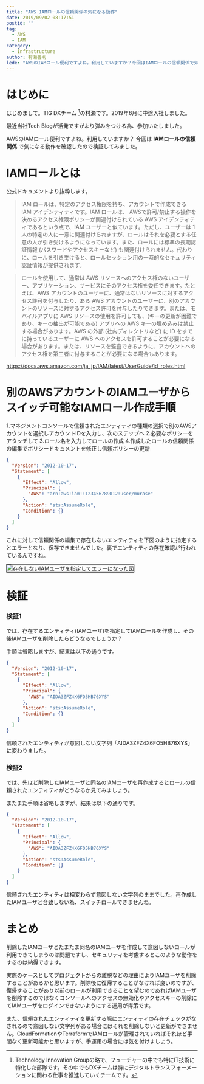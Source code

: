 ```yaml
---
title: "AWS IAMロールの信頼関係の気になる動作"
date: 2019/09/02 08:17:51
postid: ""
tag:
  - AWS
  - IAM
category:
  - Infrastructure
author: 村瀬善則
lede: "AWSのIAMロール便利ですよね。利用していますか？今回はIAMロールの信頼関係で気になる動作を確認したので検証してみました。"
---
```

# はじめに

はじめまして。TIG DXチーム [^1]の村瀬です。2019年6月に中途入社しました。
 [^1]: Technology Innovation Groupの略で、フューチャーの中でも特にIT技術に特化した部隊です。その中でもDXチームは特にデジタルトランスフォーメーションに関わる仕事を推進していくチームです。

最近当社Tech Blogが活発ですがより弾みをつける為、参加いたしました。

AWSのIAMロール便利ですよね。利用していますか？ 今回は **IAMロールの信頼関係** で気になる動作を確認したので検証してみました。

# IAMロールとは

公式ドキュメントより抜粋します。

>IAM ロールは、特定のアクセス権限を持ち、アカウントで作成できる IAM アイデンティティです。IAM ロールは、 AWSで許可/禁止する操作を決めるアクセス権限ポリシーが関連付けられている AWS アイデンティティであるという点で、IAM ユーザーと似ています。ただし、ユーザーは 1 人の特定の人に一意に関連付けられますが、ロールはそれを必要とする任意の人が引き受けるようになっています。また、ロールには標準の長期認証情報 (パスワードやアクセスキーなど) も関連付けられません。代わりに、ロールを引き受けると、ロールセッション用の一時的なセキュリティ認証情報が提供されます。

>ロールを使用して、通常は AWS リソースへのアクセス権のないユーザー、アプリケーション、サービスにそのアクセス権を委任できます。たとえば、AWS アカウントのユーザーに、通常はないリソースに対するアクセス許可を付与したり、ある AWS アカウントのユーザーに、別のアカウントのリソースに対するアクセス許可を付与したりできます。または、モバイルアプリに AWS リソースの使用を許可しても、(キーの更新が困難であり、キーの抽出が可能である) アプリへの AWS キーの埋め込みは禁止する場合があります。AWS の外部 (社内ディレクトリなど) に ID をすでに持っているユーザーに AWS へのアクセスを許可することが必要になる場合があります。または、リソースを監査できるように、アカウントへのアクセス権を第三者に付与することが必要になる場合もあります。

https://docs.aws.amazon.com/ja_jp/IAM/latest/UserGuide/id_roles.html

# 別のAWSアカウントのIAMユーザからスイッチ可能なIAMロール作成手順

1.マネジメントコンソールで信頼されたエンティティの種類の選択で別のAWSアカウントを選択しアカウントIDを入力し、次のステップへ
2.必要なポリシーをアタッチして
3.ロール名を入力してロールの作成
4.作成したロールの信頼関係の編集でポリシードキュメントを修正し信頼ポリシーの更新

``` json 信頼関係jsonイメージ
{
  "Version": "2012-10-17",
  "Statement": [
    {
      "Effect": "Allow",
      "Principal": {
        "AWS": "arn:aws:iam::123456789012:user/murase"
      },
      "Action": "sts:AssumeRole",
      "Condition": {}
    }
  ]
}
```

これに対して信頼関係の編集で存在しないエンティティを下図のように指定するとエラーとなり、保存できませんでした。裏でエンティティの存在確認が行われているんですね。

<img src="/images/2019/20190902/err.png" style="border:solid 1px #000000" alt="存在しないIAMユーザを指定してエラーになった図" loading="lazy">

# 検証

### 検証1

では、存在するエンティティ(IAMユーザ)を指定してIAMロールを作成し、その後IAMユーザを削除したらどうなるでしょうか？

手順は省略しますが、結果は以下の通りです。

``` json IAMユーザ削除後の信頼関係jsonイメージ
{
  "Version": "2012-10-17",
  "Statement": [
    {
      "Effect": "Allow",
      "Principal": {
        "AWS": "AIDA3ZFZ4X6FO5HB76XYS"
      },
      "Action": "sts:AssumeRole",
      "Condition": {}
    }
  ]
}
```

信頼されたエンティティが意図しない文字列「AIDA3ZFZ4X6FO5HB76XYS」に変わりました。

### 検証2

では、先ほど削除したIAMユーザと同名のIAMユーザを再作成するとロールの信頼されたエンティティがどうなるか見てみましょう。

またまた手順は省略しますが、結果は以下の通りです。

``` json 同名IAMユーザ作成後の信頼関係jsonイメージ
{
  "Version": "2012-10-17",
  "Statement": [
    {
      "Effect": "Allow",
      "Principal": {
        "AWS": "AIDA3ZFZ4X6FO5HB76XYS"
      },
      "Action": "sts:AssumeRole",
      "Condition": {}
    }
  ]
}
```

信頼されたエンティティは相変わらず意図しない文字列のままでした。再作成したIAMユーザと合致しない為、スイッチロールできませんね。

# まとめ

削除したIAMユーザとたまたま同名のIAMユーザを作成して意図しないロールが利用できてしまうのは問題ですし、セキュリティを考慮するとこのような動作をするのは納得できます。

実際のケースとしてプロジェクトからの離脱などの理由によりIAMユーザを削除することがあるかと思います。削除後に復帰することがなければ良いのですが、復帰することがあり以前のロールが利用できることを望むのであればIAMユーザを削除するのではなくコンソールへのアクセスの無効化やアクセスキーの削除にてIAMユーザをログインできないようにする運用が得策です。

また、信頼されたエンティティを更新する際にエンティティの存在チェックがなされるので意図しない文字列がある場合にはそれを削除しないと更新ができません。CloudFormationやTerraformでIAMロールが管理されていればそれほど手間なく更新可能かと思いますが、手運用の場合には気を付けましょう。
